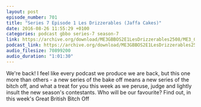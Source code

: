 ```yaml
---
layout: post
episode_number: 701
title: "Series 7 Episode 1 Les Drizzerables (Jaffa Cakes)"
date: 2016-08-26 11:55:29 +0100
categories: podcast gbbo series-7 season-7
link: https://archive.org/download/ME3GBBOS2E1LesDrizzerables2508/ME3_GBBO_S2E1_LesDrizzerables%2825-08%29.mp3
podcast_link: https://archive.org/download/ME3GBBOS2E1LesDrizzerables2508/ME3_GBBO_S2E1_LesDrizzerables%2825-08%29.mp3
audio_filesize: 70899200
audio_duration: "1:01:30"
---
```

We're back! I feel like every podcast we produce we are back, but this one more than others - a new series of the bake off means a new series of the bitch off, and what a treat for you this week as we peruse, judge and lightly insult the new season's contestants. Who will be our favourite? Find out, in this week's Great British Bitch Off
